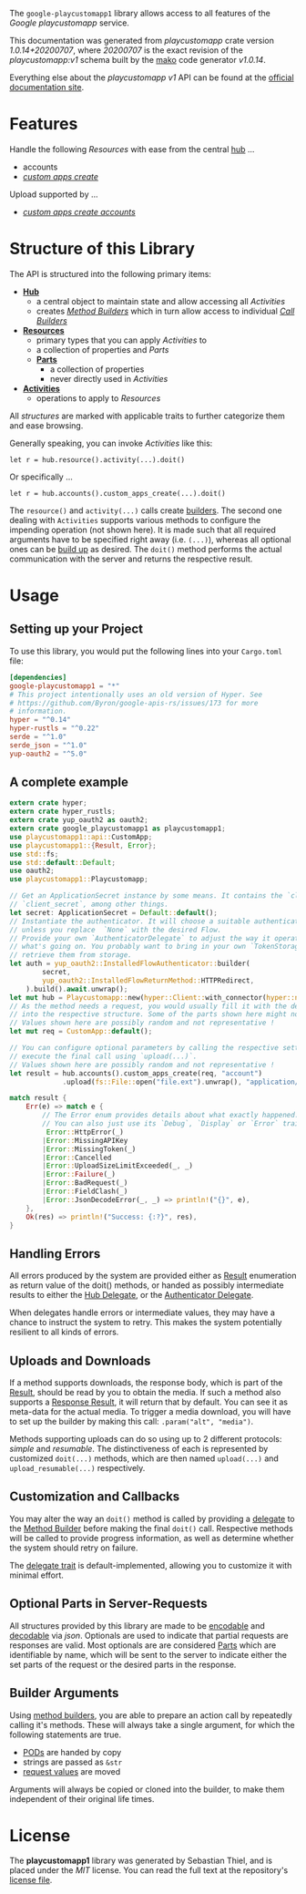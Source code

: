 <!---
DO NOT EDIT !
This file was generated automatically from 'src/mako/api/README.md.mako'
DO NOT EDIT !
-->
The `google-playcustomapp1` library allows access to all features of the *Google playcustomapp* service.

This documentation was generated from *playcustomapp* crate version *1.0.14+20200707*, where *20200707* is the exact revision of the *playcustomapp:v1* schema built by the [mako](http://www.makotemplates.org/) code generator *v1.0.14*.

Everything else about the *playcustomapp* *v1* API can be found at the
[official documentation site](https://developers.google.com/android/work/play/custom-app-api/).
# Features

Handle the following *Resources* with ease from the central [hub](https://docs.rs/google-playcustomapp1/1.0.14+20200707/google_playcustomapp1/Playcustomapp) ... 

* accounts
 * [*custom apps create*](https://docs.rs/google-playcustomapp1/1.0.14+20200707/google_playcustomapp1/api::AccountCustomAppCreateCall)


Upload supported by ...

* [*custom apps create accounts*](https://docs.rs/google-playcustomapp1/1.0.14+20200707/google_playcustomapp1/api::AccountCustomAppCreateCall)



# Structure of this Library

The API is structured into the following primary items:

* **[Hub](https://docs.rs/google-playcustomapp1/1.0.14+20200707/google_playcustomapp1/Playcustomapp)**
    * a central object to maintain state and allow accessing all *Activities*
    * creates [*Method Builders*](https://docs.rs/google-playcustomapp1/1.0.14+20200707/google_playcustomapp1/client::MethodsBuilder) which in turn
      allow access to individual [*Call Builders*](https://docs.rs/google-playcustomapp1/1.0.14+20200707/google_playcustomapp1/client::CallBuilder)
* **[Resources](https://docs.rs/google-playcustomapp1/1.0.14+20200707/google_playcustomapp1/client::Resource)**
    * primary types that you can apply *Activities* to
    * a collection of properties and *Parts*
    * **[Parts](https://docs.rs/google-playcustomapp1/1.0.14+20200707/google_playcustomapp1/client::Part)**
        * a collection of properties
        * never directly used in *Activities*
* **[Activities](https://docs.rs/google-playcustomapp1/1.0.14+20200707/google_playcustomapp1/client::CallBuilder)**
    * operations to apply to *Resources*

All *structures* are marked with applicable traits to further categorize them and ease browsing.

Generally speaking, you can invoke *Activities* like this:

```Rust,ignore
let r = hub.resource().activity(...).doit()
```

Or specifically ...

```ignore
let r = hub.accounts().custom_apps_create(...).doit()
```

The `resource()` and `activity(...)` calls create [builders][builder-pattern]. The second one dealing with `Activities` 
supports various methods to configure the impending operation (not shown here). It is made such that all required arguments have to be 
specified right away (i.e. `(...)`), whereas all optional ones can be [build up][builder-pattern] as desired.
The `doit()` method performs the actual communication with the server and returns the respective result.

# Usage

## Setting up your Project

To use this library, you would put the following lines into your `Cargo.toml` file:

```toml
[dependencies]
google-playcustomapp1 = "*"
# This project intentionally uses an old version of Hyper. See
# https://github.com/Byron/google-apis-rs/issues/173 for more
# information.
hyper = "^0.14"
hyper-rustls = "^0.22"
serde = "^1.0"
serde_json = "^1.0"
yup-oauth2 = "^5.0"
```

## A complete example

```Rust
extern crate hyper;
extern crate hyper_rustls;
extern crate yup_oauth2 as oauth2;
extern crate google_playcustomapp1 as playcustomapp1;
use playcustomapp1::api::CustomApp;
use playcustomapp1::{Result, Error};
use std::fs;
use std::default::Default;
use oauth2;
use playcustomapp1::Playcustomapp;

// Get an ApplicationSecret instance by some means. It contains the `client_id` and 
// `client_secret`, among other things.
let secret: ApplicationSecret = Default::default();
// Instantiate the authenticator. It will choose a suitable authentication flow for you, 
// unless you replace  `None` with the desired Flow.
// Provide your own `AuthenticatorDelegate` to adjust the way it operates and get feedback about 
// what's going on. You probably want to bring in your own `TokenStorage` to persist tokens and
// retrieve them from storage.
let auth = yup_oauth2::InstalledFlowAuthenticator::builder(
        secret,
        yup_oauth2::InstalledFlowReturnMethod::HTTPRedirect,
    ).build().await.unwrap();
let mut hub = Playcustomapp::new(hyper::Client::with_connector(hyper::net::HttpsConnector::new(hyper_rustls::TlsClient::new())), auth);
// As the method needs a request, you would usually fill it with the desired information
// into the respective structure. Some of the parts shown here might not be applicable !
// Values shown here are possibly random and not representative !
let mut req = CustomApp::default();

// You can configure optional parameters by calling the respective setters at will, and
// execute the final call using `upload(...)`.
// Values shown here are possibly random and not representative !
let result = hub.accounts().custom_apps_create(req, "account")
             .upload(fs::File::open("file.ext").unwrap(), "application/octet-stream".parse().unwrap());

match result {
    Err(e) => match e {
        // The Error enum provides details about what exactly happened.
        // You can also just use its `Debug`, `Display` or `Error` traits
         Error::HttpError(_)
        |Error::MissingAPIKey
        |Error::MissingToken(_)
        |Error::Cancelled
        |Error::UploadSizeLimitExceeded(_, _)
        |Error::Failure(_)
        |Error::BadRequest(_)
        |Error::FieldClash(_)
        |Error::JsonDecodeError(_, _) => println!("{}", e),
    },
    Ok(res) => println!("Success: {:?}", res),
}

```
## Handling Errors

All errors produced by the system are provided either as [Result](https://docs.rs/google-playcustomapp1/1.0.14+20200707/google_playcustomapp1/client::Result) enumeration as return value of
the doit() methods, or handed as possibly intermediate results to either the 
[Hub Delegate](https://docs.rs/google-playcustomapp1/1.0.14+20200707/google_playcustomapp1/client::Delegate), or the [Authenticator Delegate](https://docs.rs/yup-oauth2/*/yup_oauth2/trait.AuthenticatorDelegate.html).

When delegates handle errors or intermediate values, they may have a chance to instruct the system to retry. This 
makes the system potentially resilient to all kinds of errors.

## Uploads and Downloads
If a method supports downloads, the response body, which is part of the [Result](https://docs.rs/google-playcustomapp1/1.0.14+20200707/google_playcustomapp1/client::Result), should be
read by you to obtain the media.
If such a method also supports a [Response Result](https://docs.rs/google-playcustomapp1/1.0.14+20200707/google_playcustomapp1/client::ResponseResult), it will return that by default.
You can see it as meta-data for the actual media. To trigger a media download, you will have to set up the builder by making
this call: `.param("alt", "media")`.

Methods supporting uploads can do so using up to 2 different protocols: 
*simple* and *resumable*. The distinctiveness of each is represented by customized 
`doit(...)` methods, which are then named `upload(...)` and `upload_resumable(...)` respectively.

## Customization and Callbacks

You may alter the way an `doit()` method is called by providing a [delegate](https://docs.rs/google-playcustomapp1/1.0.14+20200707/google_playcustomapp1/client::Delegate) to the 
[Method Builder](https://docs.rs/google-playcustomapp1/1.0.14+20200707/google_playcustomapp1/client::CallBuilder) before making the final `doit()` call. 
Respective methods will be called to provide progress information, as well as determine whether the system should 
retry on failure.

The [delegate trait](https://docs.rs/google-playcustomapp1/1.0.14+20200707/google_playcustomapp1/client::Delegate) is default-implemented, allowing you to customize it with minimal effort.

## Optional Parts in Server-Requests

All structures provided by this library are made to be [encodable](https://docs.rs/google-playcustomapp1/1.0.14+20200707/google_playcustomapp1/client::RequestValue) and 
[decodable](https://docs.rs/google-playcustomapp1/1.0.14+20200707/google_playcustomapp1/client::ResponseResult) via *json*. Optionals are used to indicate that partial requests are responses 
are valid.
Most optionals are are considered [Parts](https://docs.rs/google-playcustomapp1/1.0.14+20200707/google_playcustomapp1/client::Part) which are identifiable by name, which will be sent to 
the server to indicate either the set parts of the request or the desired parts in the response.

## Builder Arguments

Using [method builders](https://docs.rs/google-playcustomapp1/1.0.14+20200707/google_playcustomapp1/client::CallBuilder), you are able to prepare an action call by repeatedly calling it's methods.
These will always take a single argument, for which the following statements are true.

* [PODs][wiki-pod] are handed by copy
* strings are passed as `&str`
* [request values](https://docs.rs/google-playcustomapp1/1.0.14+20200707/google_playcustomapp1/client::RequestValue) are moved

Arguments will always be copied or cloned into the builder, to make them independent of their original life times.

[wiki-pod]: http://en.wikipedia.org/wiki/Plain_old_data_structure
[builder-pattern]: http://en.wikipedia.org/wiki/Builder_pattern
[google-go-api]: https://github.com/google/google-api-go-client

# License
The **playcustomapp1** library was generated by Sebastian Thiel, and is placed 
under the *MIT* license.
You can read the full text at the repository's [license file][repo-license].

[repo-license]: https://github.com/Byron/google-apis-rsblob/master/LICENSE.md
